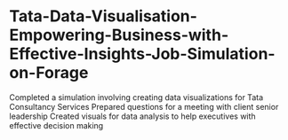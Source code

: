 # Tata-Data-Visualisation-Empowering-Business-with-Effective-Insights-Job-Simulation-on-Forage
Completed a simulation involving creating data visualizations for Tata Consultancy Services Prepared questions for a meeting with client senior leadership Created visuals for data analysis to help executives with effective decision making  
